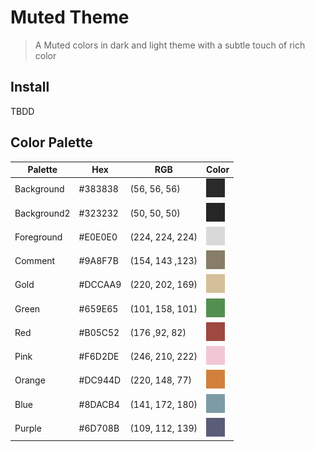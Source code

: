 # Muted Theme

> A Muted colors in dark and light theme with a subtle touch of rich color

## Install

TBDD

## Color Palette

| Palette     | Hex     | RGB             | Color                         |
| ----------- | ------- | --------------- | ----------------------------- |
| Background  | #383838 | (56, 56, 56)    | ![color](./images/383838.png) |
| Background2 | #323232 | (50, 50, 50)    | ![color](./images/323232.png) |
| Foreground  | #E0E0E0 | (224, 224, 224) | ![color](./images/E0E0E0.png) |
| Comment     | #9A8F7B | (154, 143 ,123) | ![color](./images/9A8F7B.png) |
| Gold        | #DCCAA9 | (220, 202, 169) | ![color](./images/DCCAA9.png) |
| Green       | #659E65 | (101, 158, 101) | ![color](./images/659E65.png) |
| Red         | #B05C52 | (176 ,92, 82)   | ![color](./images/B05C52.png) |
| Pink        | #F6D2DE | (246, 210, 222) | ![color](./images/F6D2DE.png) |
| Orange      | #DC944D | (220, 148, 77)  | ![color](./images/DC944D.png) |
| Blue        | #8DACB4 | (141, 172, 180) | ![color](./images/8DACB4.png) |
| Purple      | #6D708B | (109, 112, 139) | ![color](./images/6D708B.png) |
